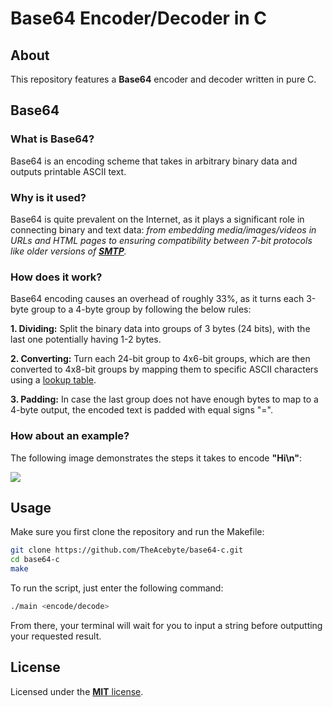 # Base64 Encoder/Decoder in C
## About
This repository features a **Base64** encoder and decoder written in pure C.

## Base64
### What is Base64?
Base64 is an encoding scheme that takes in arbitrary binary data and outputs printable ASCII text.

### Why is it used?
Base64 is quite prevalent on the Internet, as it plays a significant role in connecting binary and text data: *from embedding media/images/videos in URLs and HTML pages to ensuring compatibility between 7-bit protocols like older versions of [**SMTP**](https://en.wikipedia.org/wiki/Simple_Mail_Transfer_Protocol).*

### How does it work?
Base64 encoding causes an overhead of roughly 33%, as it turns each 3-byte group to a 4-byte group by following the below rules:

**1. Dividing:** Split the binary data into groups of 3 bytes (24 bits), with the last one potentially having 1-2 bytes.

**2. Converting:** Turn each 24-bit group to 4x6-bit groups, which are then converted to 4x8-bit groups by mapping them to specific ASCII characters using a [lookup table](https://media.geeksforgeeks.org/wp-content/uploads/20200520142906/1461.png).

**3. Padding:** In case the last group does not have enough bytes to map to a 4-byte output, the encoded text is padded with equal signs "=".

### How about an example?
The following image demonstrates the steps it takes to encode **"Hi\n"**:

<img src="https://www.redhat.com/rhdc/managed-files/sysadmin/2022-08/30_printable_base64.png">

## Usage
Make sure you first clone the repository and run the Makefile:
```bash
git clone https://github.com/TheAcebyte/base64-c.git
cd base64-c
make
```

To run the script, just enter the following command:
```bash
./main <encode/decode>
```

From there, your terminal will wait for you to input a string before outputting your requested result.

## License
Licensed under the [**MIT** license](LICENSE).